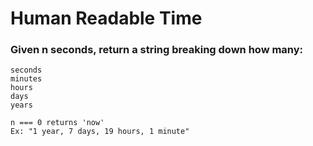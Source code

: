 # Human Readable Time

### Given n seconds, return a string breaking down how many:
    seconds
    minutes
    hours       
    days
    years
    
    n === 0 returns 'now'
    Ex: "1 year, 7 days, 19 hours, 1 minute"
